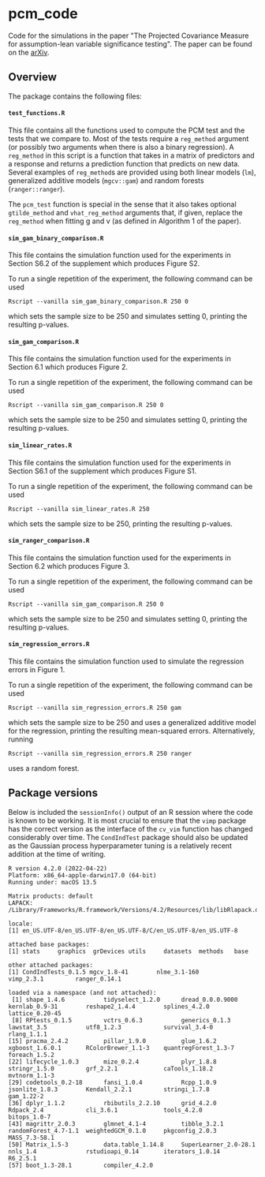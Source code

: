 # pcm_code
Code for the simulations in the paper "The Projected Covariance Measure for assumption-lean variable significance testing". The paper can be found on the [arXiv](https://arxiv.org/abs/2211.02039).

## Overview
The package contains the following files:

#### `test_functions.R`
This file contains all the functions used to compute the PCM test and the tests that we compare to. Most of the tests require a `reg_method` argument (or possibly two arguments when there is also a binary regression). A `reg_method` in this script is a function that takes in a matrix of predictors and a response and returns a prediction function that predicts on new data. Several examples of `reg_method`s are provided using both linear models (`lm`), generalized additive models (`mgcv::gam`) and random forests (`ranger::ranger`). 

The `pcm_test` function is special in the sense that it also takes optional `gtilde_method` and `vhat_reg_method` arguments that, if given, replace the `reg_method` when fitting g and v (as defined in Algorithm 1 of the paper).

#### `sim_gam_binary_comparison.R`
This file contains the simulation function used for the experiments in Section S6.2 of the supplement which produces Figure S2.

To run a single repetition of the experiment, the following command can be used
```
Rscript --vanilla sim_gam_binary_comparison.R 250 0
```
which sets the sample size to be 250 and simulates setting 0, printing the resulting p-values.

#### `sim_gam_comparison.R`
This file contains the simulation function used for the experiments in Section 6.1 which produces Figure 2.

To run a single repetition of the experiment, the following command can be used
```
Rscript --vanilla sim_gam_comparison.R 250 0
```
which sets the sample size to be 250 and simulates setting 0, printing the resulting p-values.

#### `sim_linear_rates.R`
This file contains the simulation function used for the experiments in Section S6.1 of the supplement which produces Figure S1.

To run a single repetition of the experiment, the following command can be used
```
Rscript --vanilla sim_linear_rates.R 250
```
which sets the sample size to be 250, printing the resulting p-values.


#### `sim_ranger_comparison.R`
This file contains the simulation function used for the experiments in Section 6.2 which produces Figure 3.

To run a single repetition of the experiment, the following command can be used
```
Rscript --vanilla sim_gam_comparison.R 250 0
```
which sets the sample size to be 250 and simulates setting 0, printing the resulting p-values.

#### `sim_regression_errors.R`
This file contains the simulation function used to simulate the regression errors in Figure 1.

To run a single repetition of the experiment, the following command can be used
```
Rscript --vanilla sim_regression_errors.R 250 gam
```
which sets the sample size to be 250 and uses a generalized additive model for the regression, printing the resulting mean-squared errors. Alternatively, running
```
Rscript --vanilla sim_regression_errors.R 250 ranger
```
uses a random forest.

## Package versions
Below is included the `sessionInfo()` output of an R session where the code is known to be working. It is most crucial to ensure that the `vimp` package has the correct version as the interface of the `cv_vim` function has changed considerably over time. The `CondIndTest` package should also be updated as the Gaussian process hyperparameter tuning is a relatively recent addition at the time of writing.

```{r}
R version 4.2.0 (2022-04-22)
Platform: x86_64-apple-darwin17.0 (64-bit)
Running under: macOS 13.5

Matrix products: default
LAPACK: /Library/Frameworks/R.framework/Versions/4.2/Resources/lib/libRlapack.dylib

locale:
[1] en_US.UTF-8/en_US.UTF-8/en_US.UTF-8/C/en_US.UTF-8/en_US.UTF-8

attached base packages:
[1] stats     graphics  grDevices utils     datasets  methods   base     

other attached packages:
[1] CondIndTests_0.1.5 mgcv_1.8-41        nlme_3.1-160       vimp_2.3.1         ranger_0.14.1     

loaded via a namespace (and not attached):
 [1] shape_1.4.6           tidyselect_1.2.0      dread_0.0.0.9000      kernlab_0.9-31        reshape2_1.4.4        splines_4.2.0         lattice_0.20-45      
 [8] RPtests_0.1.5         vctrs_0.6.3           generics_0.1.3        lawstat_3.5           utf8_1.2.3            survival_3.4-0        rlang_1.1.1          
[15] pracma_2.4.2          pillar_1.9.0          glue_1.6.2            xgboost_1.6.0.1       RColorBrewer_1.1-3    quantregForest_1.3-7  foreach_1.5.2        
[22] lifecycle_1.0.3       mize_0.2.4            plyr_1.8.8            stringr_1.5.0         grf_2.2.1             caTools_1.18.2        mvtnorm_1.1-3        
[29] codetools_0.2-18      fansi_1.0.4           Rcpp_1.0.9            jsonlite_1.8.3        Kendall_2.2.1         stringi_1.7.8         gam_1.22-2           
[36] dplyr_1.1.2           rbibutils_2.2.10      grid_4.2.0            Rdpack_2.4            cli_3.6.1             tools_4.2.0           bitops_1.0-7         
[43] magrittr_2.0.3        glmnet_4.1-4          tibble_3.2.1          randomForest_4.7-1.1  weightedGCM_0.1.0     pkgconfig_2.0.3       MASS_7.3-58.1        
[50] Matrix_1.5-3          data.table_1.14.8     SuperLearner_2.0-28.1 nnls_1.4              rstudioapi_0.14       iterators_1.0.14      R6_2.5.1             
[57] boot_1.3-28.1         compiler_4.2.0     
```
